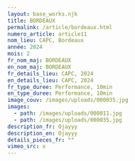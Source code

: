 ```yaml
---
layout: base_works.njk
title: BORDEAUX
permalink: /article/bordeaux.html
numero_article: article11
nom_lieu: CAPC, Bordeaux
année: 2024
mois: 2
fr_nom_maj: BORDEAUX
en_nom_maj: BORDEAUX
fr_details_lieu: CAPC, 2024
en_details_lieu: CAPC, 2024
fr_type_duree: Performance, 10min
en_type_duree: Performance, 10min
image_couv: /images/uploads/000035.jpg
images:
  - path: /images/uploads/000011.jpg
  - path: /images/uploads/000035.jpg
description_fr: O﻿jayyy
description_en: O﻿jayyy
details_pieces_fr: ""
vimeo_src: x
---
```

